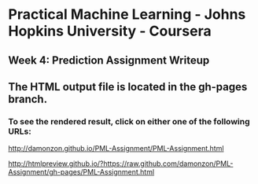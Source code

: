 # Practical Machine Learning - Johns Hopkins University - Coursera

## Week 4: Prediction Assignment Writeup

## The HTML output file is located in the gh-pages branch.

### To see the rendered result, click on either one of the following URLs:

http://damonzon.github.io/PML-Assignment/PML-Assignment.html

http://htmlpreview.github.io/?https://raw.github.com/damonzon/PML-Assignment/gh-pages/PML-Assignment.html



